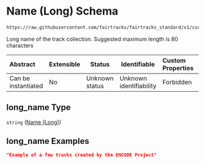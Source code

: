 # Name (Long) Schema

```txt
https://raw.githubusercontent.com/fairtracks/fairtracks_standard/v1/current/json/schema/fairtracks.schema.json#/properties/collection_info/properties/long_name
```

Long name of the track collection. Suggested maximum length is 80 characters


| Abstract            | Extensible | Status         | Identifiable            | Custom Properties | Additional Properties | Access Restrictions | Defined In                                                                               |
| :------------------ | ---------- | -------------- | ----------------------- | :---------------- | --------------------- | ------------------- | ---------------------------------------------------------------------------------------- |
| Can be instantiated | No         | Unknown status | Unknown identifiability | Forbidden         | Allowed               | none                | [fairtracks.schema.json\*](../json/schema/fairtracks.schema.json "open original schema") |

## long_name Type

`string` ([Name (Long)](fairtracks-properties-track-collection-info-properties-name-long.md))

## long_name Examples

```json
"Example of a few tracks created by the ENCODE Project"
```
